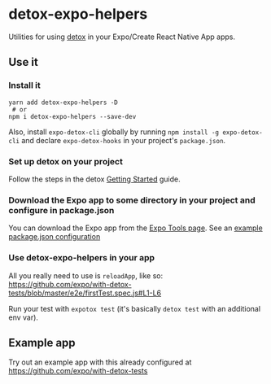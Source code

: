 # detox-expo-helpers

Utilities for using [detox](http://github.com/wix/detox) in your Expo/Create React Native App apps.

## Use it

### Install it

```
yarn add detox-expo-helpers -D
 # or
npm i detox-expo-helpers --save-dev
```

Also, install `expo-detox-cli` globally by running `npm install -g expo-detox-cli` and declare `expo-detox-hooks` in your project's `package.json`.

### Set up detox on your project

Follow the steps in the detox [Getting Started](https://github.com/wix/detox/blob/master/docs/Introduction.GettingStarted.md) guide.

### Download the Expo app to some directory in your project and configure in package.json

You can download the Expo app from the [Expo Tools page](https://expo.io/tools). See an [example package.json configuration](https://github.com/expo/with-detox-tests/blob/033020b165452d641f512a9b1a8a291632ce8e8f/package.json#L21-L29)

### Use detox-expo-helpers in your app

All you really need to use is `reloadApp`, like so: https://github.com/expo/with-detox-tests/blob/master/e2e/firstTest.spec.js#L1-L6

Run your test with `expotox test` (it's basically `detox test` with an additional env var).

## Example app

Try out an example app with this already configured at https://github.com/expo/with-detox-tests
